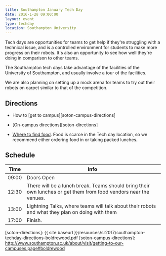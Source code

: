```yaml
---
title: Southampton January Tech Day
date: 2016-1-28 09:00:00
layout: event
type: techday
location: Southampton University
---
```


Tech days are opportunities for teams to get help if they're struggling with a technical issue, and is a controlled environment for students to make more progress on their robots. It's also an opportunity to see how well they're doing in comparison to other teams.

The Southampton tech days take advantage of the facilities of the University of Southampton, and usually involve a tour of the facilities.

We are also planning on setting up a mock arena for teams to try out their robots on carpet similar to that of the competition.

## Directions

* How to [get to campus][soton-campus-directions]

* [On-campus directions][soton-directions]

* [Where to find food][soton-food-map]. Food is scarce in the Tech day location, so we recommend either ordering food in or taking packed lunches.


## Schedule

| Time  | Info |
|-------|------|
| 09:00 | Doors Open |
| 12:30 | There will be a lunch break. Teams should bring their own lunches or get them from food vendors near the venues. |
| 13:00 | Lightning Talks, where teams will talk about their robots and what they plan on doing with them |
| 17:00 | Finish. |

[teams-contact]: mailto:teams@studentrobotics.org
[soton-food-map]: https://goo.gl/yYlfs5
[soton-directions]: {{ site.baseurl }}/resources/sr2017/southampton-techday-directions-boldrewood.pdf
[soton-campus-directions]: http://www.southampton.ac.uk/about/visit/getting-to-our-campuses.page#boldrewood
